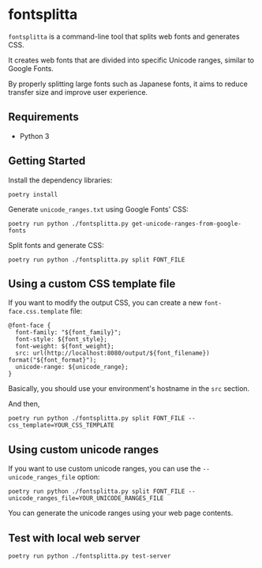 # fontsplitta

`fontsplitta` is a command-line tool that splits web fonts and generates CSS.

It creates web fonts that are divided into specific Unicode ranges, similar to Google Fonts.

By properly splitting large fonts such as Japanese fonts, it aims to reduce transfer size and improve user experience.

## Requirements

- Python 3

## Getting Started

Install the dependency libraries:

```console
poetry install
```

Generate `unicode_ranges.txt` using Google Fonts' CSS:

```console
poetry run python ./fontsplitta.py get-unicode-ranges-from-google-fonts
```

Split fonts and generate CSS:

```console
poetry run python ./fontsplitta.py split FONT_FILE
```

## Using a custom CSS template file

If you want to modify the output CSS, you can create a new `font-face.css.template` file:

```
@font-face {
  font-family: "${font_family}";
  font-style: ${font_style};
  font-weight: ${font_weight};
  src: url(http://localhost:8080/output/${font_filename}) format("${font_format}");
  unicode-range: ${unicode_range};
}
```

Basically, you should use your environment's hostname in the `src` section.

And then,

```console
poetry run python ./fontsplitta.py split FONT_FILE --css_template=YOUR_CSS_TEMPLATE
```

## Using custom unicode ranges

If you want to use custom unicode ranges, you can use the `--unicode_ranges_file` option:

```console
poetry run python ./fontsplitta.py split FONT_FILE --unicode_ranges_file=YOUR_UNICODE_RANGES_FILE
```

You can generate the unicode ranges using your web page contents.

## Test with local web server

```console
poetry run python ./fontsplitta.py test-server
```
